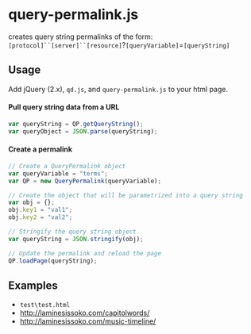 # query-permalink.js
creates query string permalinks of the form: `[protocol]``[server]``[resource]`?`[queryVariable]`=`[queryString]`

## Usage
Add jQuery (2.x), `qd.js`, and `query-permalink.js` to your html page.

#### Pull query string data from a URL
```js
var queryString = QP.getQueryString();
var queryObject = JSON.parse(queryString);
```

#### Create a permalink
```js
// Create a QueryPermalink object
var queryVariable = "terms";
var QP = new QueryPermalink(queryVariable);

// Create the object that will be parametrized into a query string
var obj = {};
obj.key1 = "val1";
obj.key2 = "val2";

// Stringify the query string object
var queryString = JSON.stringify(obj);

// Update the permalink and reload the page
QP.loadPage(queryString);
```

## Examples
- `test\test.html`
- http://laminesissoko.com/capitolwords/
- http://laminesissoko.com/music-timeline/

